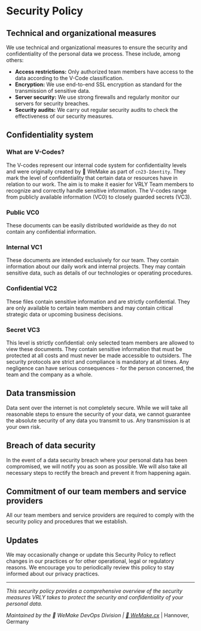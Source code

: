 # Security Policy

## Technical and organizational measures

We use technical and organizational measures to ensure the security and confidentiality of the personal data we process. These include, among others:

- **Access restrictions:** Only authorized team members have access to the data according to the V-Code classification.
- **Encryption:** We use end-to-end SSL encryption as standard for the transmission of sensitive data.
- **Server security:** We use strong firewalls and regularly monitor our servers for security breaches.
- **Security audits:** We carry out regular security audits to check the effectiveness of our security measures.

## Confidentiality system

### What are V-Codes?

The V-codes represent our internal code system for confidentiality levels and were originally created by 💙 WeMake as part of `cn23-Identity`. They mark the level of confidentiality that certain data or resources have in relation to our work. The aim is to make it easier for VRLY Team members to recognize and correctly handle sensitive information. The V-codes range from publicly available information (VC0) to closely guarded secrets (VC3).

### Public VC0

These documents can be easily distributed worldwide as they do not contain any confidential information.

### Internal VC1

These documents are intended exclusively for our team. They contain information about our daily work and internal projects. They may contain sensitive data, such as details of our technologies or operating procedures.

### Confidential VC2

These files contain sensitive information and are strictly confidential. They are only available to certain team members and may contain critical strategic data or upcoming business decisions.

### Secret VC3

This level is strictly confidential: only selected team members are allowed to view these documents. They contain sensitive information that must be protected at all costs and must never be made accessible to outsiders. The security protocols are strict and compliance is mandatory at all times. Any negligence can have serious consequences - for the person concerned, the team and the company as a whole.

## Data transmission

Data sent over the internet is not completely secure. While we will take all reasonable steps to ensure the security of your data, we cannot guarantee the absolute security of any data you transmit to us. Any transmission is at your own risk.

## Breach of data security

In the event of a data security breach where your personal data has been compromised, we will notify you as soon as possible. We will also take all necessary steps to rectify the breach and prevent it from happening again.

## Commitment of our team members and service providers

All our team members and service providers are required to comply with the security policy and procedures that we establish.

## Updates

We may occasionally change or update this Security Policy to reflect changes in our practices or for other operational, legal or regulatory reasons. We encourage you to periodically review this policy to stay informed about our privacy practices.

---

_This security policy provides a comprehensive overview of the security measures VRLY takes to protect the security and confidentiality of your personal data._

_Maintained by the 💙 WeMake DevOps Division | [🔗 WeMake.cx](https://wemake.cx)_ | Hannover, Germany
